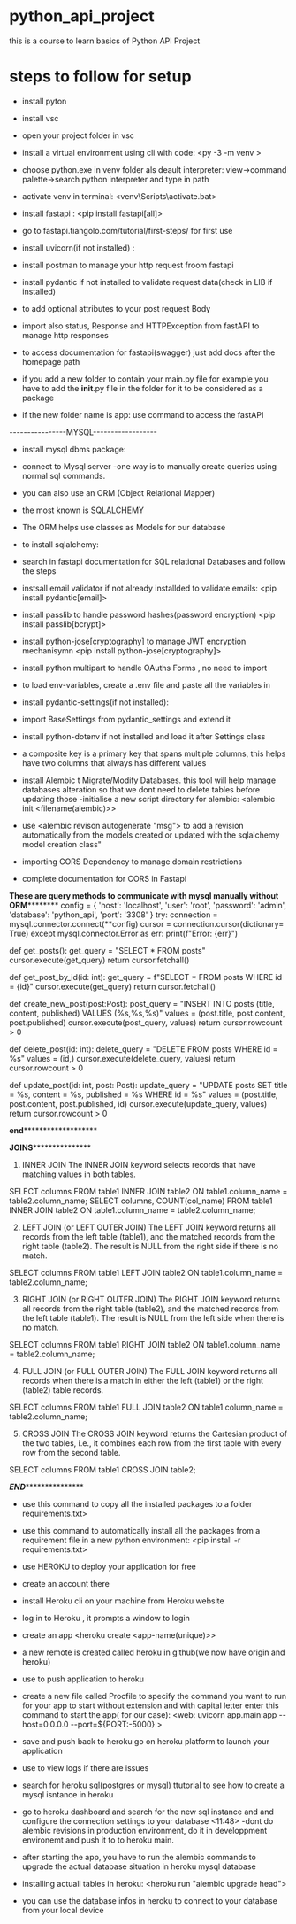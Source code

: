 # python_api_project
this is a course to learn basics of Python API Project

# steps to follow for setup
- install pyton
- install vsc
- open your project folder in vsc
- install a virtual environment using cli with code: <py -3 -m venv <venv-name>>
- choose python.exe in venv folder als deault interpreter: view->command palette->search 
   python interpreter and type in path
- activate venv in terminal: <venv\Scripts\activate.bat>
- install fastapi : <pip install fastapi[all]>
- go to fastapi.tiangolo.com/tutorial/first-steps/ for first use 
- install uvicorn(if not installed) : <pip install uvicorn>
- install postman to manage your http request froom fastapi
- install pydantic if not installed to validate request 
  data(check in LIB if installed) <pip install pydantic>
- <from typing import optional> to add optional attributes to your post request Body
- import also status, Response and HTTPException from fastAPI to manage http responses

- to access documentation for fastapi(swagger) just add docs after the homepage path

- if you add a new folder to contain your main.py file for example you have to add the __init__.py file in the folder for it to be considered as a package

- if the new folder name is app:
use command <uvicorn app.main:app> to access the fastAPI

 ----------------MYSQL------------------

- install mysql dbms package: <pip install mysql-connector-python>
- connect to Mysql server
-one way is to manually create queries using normal sql commands.

- you can also use an ORM (Object Relational Mapper)
- the most known is SQLALCHEMY
- The ORM helps use classes as Models for our database
- to install sqlalchemy: <pip install sqlalchemy>
- search in fastapi documentation for SQL relational Databases and follow the steps 
- instsall email validator if not already installded to validate emails: <pip install pydantic[email]>
- install passlib to handle password hashes(password encryption) <pip install passlib[bcrypt]>
- install python-jose[cryptography] to manage JWT encryption mechanisymn <pip install python-jose[cryptography]>
- install python multipart to handle OAuths Forms <pip install python-multipart>, no need to import
- to load env-variables, create a .env file and paste all the variables in
- install pydantic-settings(if not installed): <pip install pydantic-settings>
- import BaseSettings from pydantic_settings and extend it
- install python-dotenv if not installed and load it after Settings class <pip install python-dotenv>
- a composite key is a primary key that spans multiple columns, this helps have two columns that always has different values

- install Alembic t Migrate/Modify Databases. this tool will help manage databases alteration so that we dont need to delete tables before updating those <pip install alembic>
-initialise a new script directory for alembic: <alembic init <filename(alembic)>>
- use <alembic revison autogenerate "msg"> to add a revision automatically from the models created or updated with the sqlalchemy model creation class"

- importing CORS Dependency to manage domain restrictions <from fastapi.middleware.cors import CORSMiddleware>
- complete documentation for CORS in Fastapi



****************These are query methods to communicate with mysql manually without ORM************************
config = {
    'host': 'localhost',
    'user': 'root',
    'password': 'admin',
    'database': 'python_api',
    'port': '3308'
}
try:
    connection = mysql.connector.connect(**config)
    cursor = connection.cursor(dictionary= True)
except mysql.connector.Error as err:
    print(f"Error: {err}")


def get_posts():
    get_query = "SELECT * FROM  posts"
    cursor.execute(get_query)
    return cursor.fetchall()

def get_post_by_id(id: int):
    get_query = f"SELECT * FROM  posts WHERE id = {id}"
    cursor.execute(get_query)
    return cursor.fetchall()

def create_new_post(post:Post):
    post_query = "INSERT INTO posts (title, content, published) VALUES (%s,%s,%s)"
    values = (post.title, post.content, post.published)
    cursor.execute(post_query, values)
    return cursor.rowcount > 0

def delete_post(id: int):
    delete_query = "DELETE FROM posts WHERE id = %s"
    values = (id,)
    cursor.execute(delete_query, values)
    return cursor.rowcount > 0

def update_post(id: int, post: Post):
    update_query = "UPDATE posts SET title = %s, content = %s, published = %s WHERE id = %s"
    values = (post.title, post.content, post.published, id)
    cursor.execute(update_query, values)
    return cursor.rowcount > 0

****************end***********************************




************************JOINS***************************************
1. INNER JOIN
The INNER JOIN keyword selects records that have matching values in both tables.
<sql>
SELECT columns
FROM table1
INNER JOIN table2
ON table1.column_name = table2.column_name;

<to count the number of entries from the filter based on a col_name>
SELECT columns, COUNT(col_name)
FROM table1
INNER JOIN table2
ON table1.column_name = table2.column_name;


2. LEFT JOIN (or LEFT OUTER JOIN)
The LEFT JOIN keyword returns all records from the left table (table1), and the matched records from the right table (table2). The result is NULL from the right side if there is no match.
<sql>
SELECT columns
FROM table1
LEFT JOIN table2
ON table1.column_name = table2.column_name;


3. RIGHT JOIN (or RIGHT OUTER JOIN)
The RIGHT JOIN keyword returns all records from the right table (table2), and the matched records from the left table (table1). The result is NULL from the left side when there is no match.
<sql>
SELECT columns
FROM table1
RIGHT JOIN table2
ON table1.column_name = table2.column_name;


4. FULL JOIN (or FULL OUTER JOIN)
The FULL JOIN keyword returns all records when there is a match in either the left (table1) or the right (table2) table records.
<sql>
SELECT columns
FROM table1
FULL JOIN table2
ON table1.column_name = table2.column_name;


5. CROSS JOIN
The CROSS JOIN keyword returns the Cartesian product of the two tables, i.e., it combines each row from the first table with every row from the second table.
<sql>
SELECT columns
FROM table1
CROSS JOIN table2;

*****************************END********************************************

- use this command to copy all the installed packages to a folder <pip freeze > requirements.txt>
- use this command to automatically install all the packages from a requirement file in a new python environment: <pip install -r requirements.txt>

- use HEROKU to deploy your application for free
- create an account there
- install Heroku cli on your machine from Heroku website
- log in to Heroku <heroku login>, it prompts a window to login
- create an app <heroku create <app-name(unique)>>
- a new remote is created called heroku in github(we now have origin and heroku)
- use <git push heroku main> to push application to heroku
- create a new file called Procfile to specify the command you want to run for your app to start <Procfile> without extension and with capital letter
enter this command to start the app( for our case):
<web: uvicorn app.main:app --host=0.0.0.0  --port=${PORT:-5000} >
- save and push back to heroku
go on heroku platform to launch your application
- use <heroku logs> to view logs if there are issues
- search for heroku sql(postgres or mysql) ttutorial to see how to create a mysql isntance in heroku
- go to heroku dashboard and search for the new sql instance and and configure the connection settings to your database <11:48>
-dont do alembic revisions in production environment, do it in developpment environemt and push it to to heroku main.
- after starting the app, you have to run the alembic commands to upgrade the actual database situation in heroku mysql database
- installing actuall tables in heroku: <heroku run "alembic upgrade head">
- you can use the database infos in heroku to connect to your database from your local device
